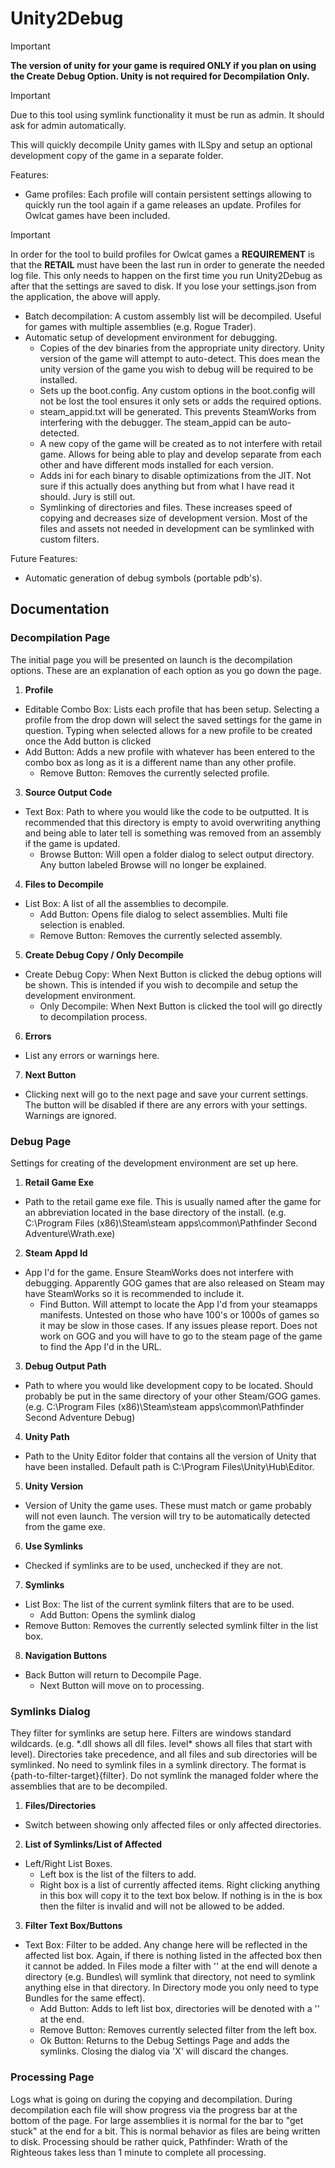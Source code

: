 
#  Unity2Debug

> [!IMPORTANT]
> **The version of unity for your game is required ONLY if you plan on using the Create Debug Option. Unity is not required for Decompilation Only.**

> [!IMPORTANT]
> Due to this tool using symlink functionality it must be run as admin. It should ask for admin automatically.

This will quickly decompile Unity games with ILSpy and setup an optional development copy of the game in a separate folder.

Features:
* Game profiles: Each profile will contain persistent settings allowing to quickly run the tool again if a game releases an update.  Profiles for Owlcat games have been included.
> [!IMPORTANT]
> In order for the tool to build profiles for Owlcat games a **REQUIREMENT** is that the **RETAIL** must have been the last run in order to generate the needed log file. This only needs to happen on the first time you run Unity2Debug as after that the settings are saved to disk. If you lose your settings.json from the application, the above will apply.
* Batch decompilation: A custom assembly list will be decompiled. Useful for games with multiple assemblies (e.g. Rogue Trader).
* Automatic setup of development environment for debugging.
  * Copies of the dev binaries from the appropriate unity directory. Unity version of the game will attempt to auto-detect. This does mean the unity version of the game you wish to debug will be required to be installed.
  * Sets up the boot.config.  Any custom options in the boot.config will not be lost the tool ensures it only sets or adds the required options.
  * steam_appid.txt will be generated. This prevents SteamWorks from interfering with the debugger. The steam_appid can be auto-detected.
  * A new copy of the game will be created as to not interfere with retail game. Allows for being able to play and develop separate from each other and have different mods installed for each version.
  * Adds ini for each binary to disable optimizations from the JIT. Not sure if this actually does anything but from what I have read it should. Jury is still out.
  * Symlinking of directories and files. These increases speed of copying and decreases size of development version. Most of the files and assets not needed in development can be symlinked with custom filters.

Future Features:
* Automatic generation of debug symbols (portable pdb's).

## Documentation

### Decompilation Page

The initial page you will be presented on launch is the decompilation options. These are an explanation of each option as you go down the page.

1. **Profile**
 * Editable Combo Box: Lists each profile that has been setup. Selecting a profile from the drop down will select the saved settings for the game in question. Typing when selected allows for a new profile to be created once the Add button is clicked
 * Add Button: Adds a new profile with whatever has been entered to the combo box as long as it is a different name than any other profile.
    * Remove Button: Removes the currently selected profile.
3. **Source Output Code**
 * Text Box: Path to where you would like the code to be outputted. It is recommended that this directory is empty to avoid overwriting anything and being able to later tell is something was removed from an assembly if the game is updated.
   * Browse Button: Will open a folder dialog to select output directory. Any button labeled Browse will no longer be explained.
4. **Files to Decompile**
 * List Box: A list of all the assemblies to decompile.
   * Add Button: Opens file dialog to select assemblies. Multi file selection is enabled.
   * Remove Button: Removes the currently selected assembly.
5. **Create Debug Copy / Only Decompile**
 * Create Debug Copy: When Next Button is clicked the debug options will be shown. This is intended if you wish to decompile and setup the development environment.
   * Only Decompile: When Next Button is clicked the tool will go directly to decompilation process.
6. **Errors**
 * List any errors or warnings here.
7. **Next Button**
 * Clicking next will go to the next page and save your current settings. The button will be disabled if there are any errors with your settings. Warnings are ignored.

### Debug Page

Settings for creating of the development environment are set up here.

1. **Retail Game Exe**
 * Path to the retail game exe file.  This is usually named after the game for an abbreviation located in the base directory of the install. (e.g. C:\Program Files (x86)\Steam\steam apps\common\Pathfinder Second Adventure\Wrath.exe)
2. **Steam Appd Id**
 * App I'd for the game. Ensure SteamWorks does not interfere with debugging. Apparently GOG games that are also released on Steam may have SteamWorks so it is recommended to include it.
   * Find Button. Will attempt to locate the App I'd from your steamapps manifests. Untested on those who have 100's or 1000s of games so it may be slow in those cases. If any issues please report. Does not work on GOG and you will have to go to the steam page of the game to find the App I'd in the URL.
3. **Debug Output Path**
 * Path to where you would like development copy to be located. Should probably be put in the same directory of your other Steam/GOG games. (e.g. C:\Program Files (x86)\Steam\steam apps\common\Pathfinder Second Adventure Debug)
4. **Unity Path**
 * Path to the Unity Editor folder that contains all the version of Unity that have been installed.  Default path is C:\Program Files\Unity\Hub\Editor.
5. **Unity Version**
 * Version of Unity the game uses. These must match or game probably will not even launch. The version will try to be automatically detected from the game exe.
6. **Use Symlinks**
 * Checked if symlinks are to be used, unchecked if they are not.
7. **Symlinks**
 * List Box: The list of the current symlink filters that are to be used.
   * Add Button: Opens the symlink dialog
 * Remove Button: Removes the currently selected symlink filter in the list box.
8. **Navigation Buttons**
 * Back Button will return to Decompile Page.
   * Next Button will move on to processing.
  
### Symlinks Dialog

They filter for symlinks are setup here. Filters are windows standard wildcards. (e.g. *.dll shows all dll files. level\* shows all files that start with level). Directories take precedence, and all files and sub directories will be symlinked. No need to symlink files in a symlink directory. The format is {path-to-filter-target}\{filter}. Do not symlink the managed folder where the assemblies that are to be decompiled.

1. **Files/Directories**
 * Switch between showing only affected files or only affected directories.
2. **List of Symlinks/List of Affected**
 * Left/Right List Boxes.
     * Left box is the list of the filters to add.
     * Right box is a list of currently affected items. Right clicking anything in this box will copy it to the text box below. If nothing is in the is box then the filter is invalid and will not be allowed to be added.
3. **Filter Text Box/Buttons**
 * Text Box: Filter to be added. Any change here will be reflected in the affected list box. Again, if there is nothing listed in the affected box then it cannot be added.  In Files mode a filter with '\' at the end will denote a directory (e.g. Bundles\ will symlink that directory, not need to symlink anything else in that directory.  In Directory mode you only need to type Bundles for the same effect).
   * Add Button: Adds to left list box, directories will be denoted with a '\' at the end.
   * Remove Button: Removes currently selected filter from the left box.
   * Ok Button: Returns to the Debug Settings Page and adds the symlinks. Closing the dialog via 'X' will discard the changes.

### Processing Page

Logs what is going on during the copying and decompilation. During decompilation each file will show progress via the progress bar at the bottom of the page. For large assemblies it is normal for the bar to "get stuck" at the end for a bit.  This is normal behavior as files are being written to disk.  Processing should be rather quick, Pathfinder: Wrath of the Righteous takes less than 1 minute to complete all processing.
